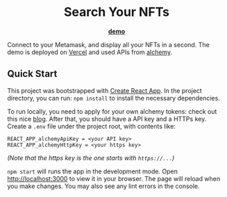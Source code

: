<div align="center">
  <h1>Search Your NFTs</h1>
  <p><strong><a href="https://search-nft.vercel.app/">demo</a></strong></p>
</div>


Connect to your Metamask, and display all your NFTs in a second. The demo is deployed on [Vercel](https://vercel.com) and used APIs from [alchemy](https://www.alchemy.com).




## Quick Start

This project was bootstrapped with [Create React App](https://github.com/facebook/create-react-app). In the project directory, you can run: `npm install` to install the necessary dependencies.

To run locally, you need to apply for your own alchemy tokens: check out this nice [blog](https://medium.com/alchemy-api/getting-started-with-ethereum-development-using-alchemy-c3d6a45c567f). After that, you should have a API key and a HTTPs key. Create a `.env` file under the project root, with contents like:

```
REACT_APP_alchemyApiKey = <your API key>
REACT_APP_alchemyHttpKey = <your https key>
```

*(Note that the https key is the one starts with `https://...`)*

`npm start` will runs the app in the development mode. Open [http://localhost:3000](http://localhost:3000) to view it in your browser. The page will reload when you make changes. You may also see any lint errors in the console.
